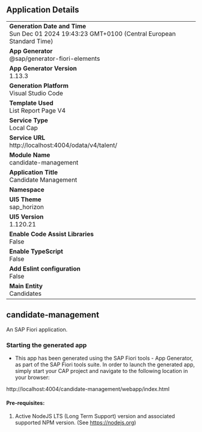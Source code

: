## Application Details
|               |
| ------------- |
|**Generation Date and Time**<br>Sun Dec 01 2024 19:43:23 GMT+0100 (Central European Standard Time)|
|**App Generator**<br>@sap/generator-fiori-elements|
|**App Generator Version**<br>1.13.3|
|**Generation Platform**<br>Visual Studio Code|
|**Template Used**<br>List Report Page V4|
|**Service Type**<br>Local Cap|
|**Service URL**<br>http://localhost:4004/odata/v4/talent/
|**Module Name**<br>candidate-management|
|**Application Title**<br>Candidate Management|
|**Namespace**<br>|
|**UI5 Theme**<br>sap_horizon|
|**UI5 Version**<br>1.120.21|
|**Enable Code Assist Libraries**<br>False|
|**Enable TypeScript**<br>False|
|**Add Eslint configuration**<br>False|
|**Main Entity**<br>Candidates|

## candidate-management

An SAP Fiori application.

### Starting the generated app

-   This app has been generated using the SAP Fiori tools - App Generator, as part of the SAP Fiori tools suite.  In order to launch the generated app, simply start your CAP project and navigate to the following location in your browser:

http://localhost:4004/candidate-management/webapp/index.html

#### Pre-requisites:

1. Active NodeJS LTS (Long Term Support) version and associated supported NPM version.  (See https://nodejs.org)



